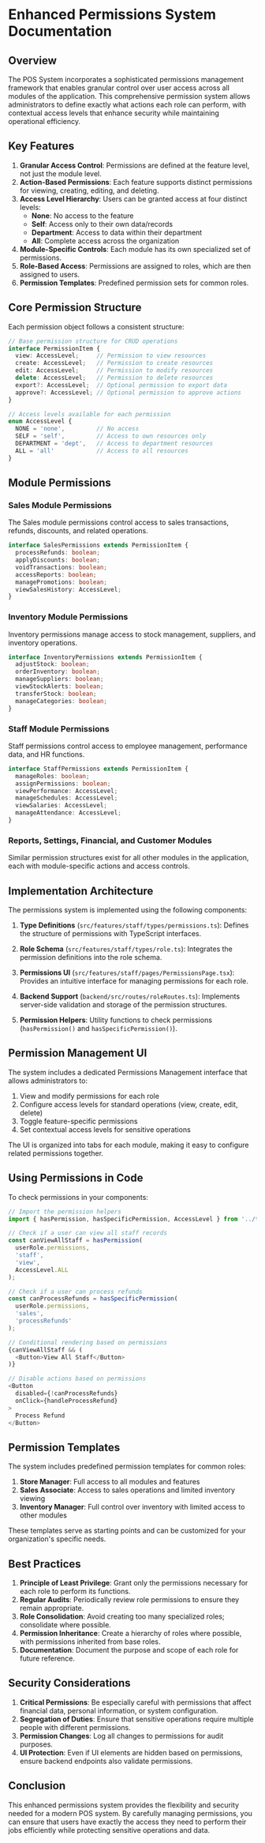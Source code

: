 # Enhanced Permissions System Documentation

## Overview

The POS System incorporates a sophisticated permissions management framework that enables granular control over user access across all modules of the application. This comprehensive permission system allows administrators to define exactly what actions each role can perform, with contextual access levels that enhance security while maintaining operational efficiency.

## Key Features

1. **Granular Access Control**: Permissions are defined at the feature level, not just the module level.
2. **Action-Based Permissions**: Each feature supports distinct permissions for viewing, creating, editing, and deleting.
3. **Access Level Hierarchy**: Users can be granted access at four distinct levels:
   - **None**: No access to the feature
   - **Self**: Access only to their own data/records
   - **Department**: Access to data within their department
   - **All**: Complete access across the organization
4. **Module-Specific Controls**: Each module has its own specialized set of permissions.
5. **Role-Based Access**: Permissions are assigned to roles, which are then assigned to users.
6. **Permission Templates**: Predefined permission sets for common roles.

## Core Permission Structure

Each permission object follows a consistent structure:

```typescript
// Base permission structure for CRUD operations
interface PermissionItem {
  view: AccessLevel;     // Permission to view resources
  create: AccessLevel;   // Permission to create resources
  edit: AccessLevel;     // Permission to modify resources
  delete: AccessLevel;   // Permission to delete resources
  export?: AccessLevel;  // Optional permission to export data
  approve?: AccessLevel; // Optional permission to approve actions
}

// Access levels available for each permission
enum AccessLevel {
  NONE = 'none',         // No access
  SELF = 'self',         // Access to own resources only
  DEPARTMENT = 'dept',   // Access to department resources
  ALL = 'all'            // Access to all resources
}
```

## Module Permissions

### Sales Module Permissions

The Sales module permissions control access to sales transactions, refunds, discounts, and related operations.

```typescript
interface SalesPermissions extends PermissionItem {
  processRefunds: boolean;
  applyDiscounts: boolean;
  voidTransactions: boolean;
  accessReports: boolean;
  managePromotions: boolean;
  viewSalesHistory: AccessLevel;
}
```

### Inventory Module Permissions

Inventory permissions manage access to stock management, suppliers, and inventory operations.

```typescript
interface InventoryPermissions extends PermissionItem {
  adjustStock: boolean;
  orderInventory: boolean;
  manageSuppliers: boolean;
  viewStockAlerts: boolean;
  transferStock: boolean;
  manageCategories: boolean;
}
```

### Staff Module Permissions

Staff permissions control access to employee management, performance data, and HR functions.

```typescript
interface StaffPermissions extends PermissionItem {
  manageRoles: boolean;
  assignPermissions: boolean;
  viewPerformance: AccessLevel;
  manageSchedules: AccessLevel;
  viewSalaries: AccessLevel;
  manageAttendance: AccessLevel;
}
```

### Reports, Settings, Financial, and Customer Modules

Similar permission structures exist for all other modules in the application, each with module-specific actions and access controls.

## Implementation Architecture

The permissions system is implemented using the following components:

1. **Type Definitions** (`src/features/staff/types/permissions.ts`): Defines the structure of permissions with TypeScript interfaces.

2. **Role Schema** (`src/features/staff/types/role.ts`): Integrates the permission definitions into the role schema.

3. **Permissions UI** (`src/features/staff/pages/PermissionsPage.tsx`): Provides an intuitive interface for managing permissions for each role.

4. **Backend Support** (`backend/src/routes/roleRoutes.ts`): Implements server-side validation and storage of the permission structures.

5. **Permission Helpers**: Utility functions to check permissions (`hasPermission()` and `hasSpecificPermission()`).

## Permission Management UI

The system includes a dedicated Permissions Management interface that allows administrators to:

1. View and modify permissions for each role
2. Configure access levels for standard operations (view, create, edit, delete)
3. Toggle feature-specific permissions
4. Set contextual access levels for sensitive operations

The UI is organized into tabs for each module, making it easy to configure related permissions together.

## Using Permissions in Code

To check permissions in your components:

```typescript
// Import the permission helpers
import { hasPermission, hasSpecificPermission, AccessLevel } from '../types/permissions';

// Check if a user can view all staff records
const canViewAllStaff = hasPermission(
  userRole.permissions,
  'staff',
  'view',
  AccessLevel.ALL
);

// Check if a user can process refunds
const canProcessRefunds = hasSpecificPermission(
  userRole.permissions,
  'sales',
  'processRefunds'
);

// Conditional rendering based on permissions
{canViewAllStaff && (
  <Button>View All Staff</Button>
)}

// Disable actions based on permissions
<Button 
  disabled={!canProcessRefunds}
  onClick={handleProcessRefund}
>
  Process Refund
</Button>
```

## Permission Templates

The system includes predefined permission templates for common roles:

1. **Store Manager**: Full access to all modules and features
2. **Sales Associate**: Access to sales operations and limited inventory viewing
3. **Inventory Manager**: Full control over inventory with limited access to other modules

These templates serve as starting points and can be customized for your organization's specific needs.

## Best Practices

1. **Principle of Least Privilege**: Grant only the permissions necessary for each role to perform its functions.
2. **Regular Audits**: Periodically review role permissions to ensure they remain appropriate.
3. **Role Consolidation**: Avoid creating too many specialized roles; consolidate where possible.
4. **Permission Inheritance**: Create a hierarchy of roles where possible, with permissions inherited from base roles.
5. **Documentation**: Document the purpose and scope of each role for future reference.

## Security Considerations

1. **Critical Permissions**: Be especially careful with permissions that affect financial data, personal information, or system configuration.
2. **Segregation of Duties**: Ensure that sensitive operations require multiple people with different permissions.
3. **Permission Changes**: Log all changes to permissions for audit purposes.
4. **UI Protection**: Even if UI elements are hidden based on permissions, ensure backend endpoints also validate permissions.

## Conclusion

This enhanced permissions system provides the flexibility and security needed for a modern POS system. By carefully managing permissions, you can ensure that users have exactly the access they need to perform their jobs efficiently while protecting sensitive operations and data. 